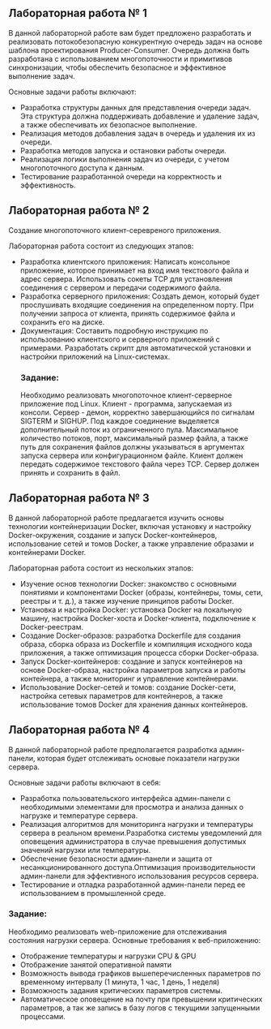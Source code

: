 ## Лабораторная работа № 1

  В данной лабораторной работе вам будет предложено разработать и реализовать потокобезопасную конкурентную очередь задач на основе шаблона проектирования Producer-Consumer. 
Очередь должна быть разработана с использованием многопоточности и примитивов синхронизации, чтобы обеспечить безопасное и эффективное выполнение задач.

Основные задачи работы включают:
  * Разработка структуры данных для представления очереди задач. Эта структура должна поддерживать добавление и удаление задач, а также обеспечивать их безопасное выполнение.
  * Реализация методов добавления задач в очередь и удаления их из очереди.
  * Разработка методов запуска и остановки работы очереди.
  * Реализация логики выполнения задач из очереди, с учетом многопоточного доступа к данным.
  * Тестирование разработанной очереди на корректность и эффективность.


## Лабораторная работа № 2
  Создание многопоточного клиент-серевреного приложения.
  
  Лабораторная работа состоит из следующих этапов:

  * Разработка клиентского приложения: Написать консольное приложение, которое принимает на вход имя текстового файла и адрес сервера. Использовать сокеты TCP для установления соединения с сервером и передачи содержимого файла.
  * Разработка серверного приложения: Создать демон, который будет прослушивать входящие соединения на определенном порту.
    При получении запроса от клиента, принять содержимое файла и сохранить его на диске.
  * Документация:
    Составить подробную инструкцию по использованию клиентского и серверного приложений с примерами.
    Разработать скрипт для автоматической установки и настройки приложений на Linux-системах.
    ### Задание:
    Необходимо реализовать многопоточное клиент-серверное приложение под Linux.
      Клиент - программа, запускаемая из консоли.
      Сервер - демон, корректно завершающийся по сигналам SIGTERM и SIGHUP. Под каждое соединение выделяется дополнительный поток из ограниченного пула.
      Максимальное количество потоков, порт, максимальный размер файла, а также путь для сохранения файлов должны указываться в аргументах запуска сервера или конфигурационном файле.
      Клиент должен передать содержимое текстового файла через TCP.
      Сервер должен принять и сохранить в файл.

## Лабораторная работа № 3
В данной лабораторной работе предлагается изучить основы технологии контейнеризации Docker, включая установку и настройку Docker-окружения, создание и запуск Docker-контейнеров, использование сетей и томов Docker, а также управление образами и контейнерами Docker.

Лабораторная работа состоит из нескольких этапов:
 * Изучение основ технологии Docker: знакомство с основными понятиями и компонентами Docker (образы, контейнеры, томы, сети, реестры и т. д.), а также изучение принципов работы Docker.
 * Установка и настройка Docker: установка Docker на локальную машину, настройка Docker-хоста и Docker-клиента, подключение к Docker-реестрам.
 * Создание Docker-образов: разработка Dockerfile для создания образа, сборка образа из Dockerfile и компиляция исходного кода приложения, а также оптимизация процесса сборки Docker-образа.
 * Запуск Docker-контейнеров: создание и запуск контейнеров на основе Docker-образа, настройка параметров запуска и работы контейнера, а также мониторинг и управление контейнерами.
 * Использование Docker-сетей и томов: создание Docker-сети, настройка сетевых параметров для контейнеров, а также использование томов Docker для хранения данных контейнеров.

## Лабораторная работа № 4
В данной лабораторной работе предполагается разработка админ-панели, которая будет отслеживать основые показатели нагрузки сервера.

Основные задачи работы включают в себя:
  * Разработка пользовательского интерфейса админ-панели с необходимыми элементами для просмотра и анализа данных о нагрузке и температуре сервера.
  * Реализация алгоритмов для мониторинга нагрузки и температуры сервера в реальном времени.Разработка системы уведомлений для оповещения администратора в случае превышения допустимых значений нагрузки или температуры.
  * Обеспечение безопасности админ-панели и защита от несанкционированного доступа.Оптимизация производительности админ-панели для эффективного использования ресурсов сервера.
  * Тестирование и отладка разработанной админ-панели перед ее использованием в промышленной среде.

### Задание:
Необходимо реализовать web-приложение для отслеживания состояния нагрузки сервера.
Основные требования к веб-приложению:
  * Отображение температуры и нагрузки CPU & GPU
  * Отображение занятой  оперативной памяти
  * Возможность вывода графиков вышеперечисленных параметров по временному интервалу (1 минута, 1 час, 1 день, 1 неделя)
  * Возможность задания критических параметров системы.
  * Автоматическое оповещение на почту при превышении критических параметров, а так же запись в базу логов с текущими запущенными процессами.



